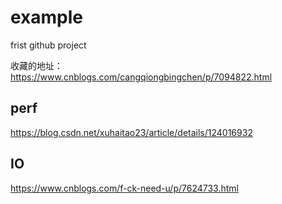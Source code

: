 example
=======

frist github project

收藏的地址：
https://www.cnblogs.com/cangqiongbingchen/p/7094822.html

## perf
https://blog.csdn.net/xuhaitao23/article/details/124016932



## IO
https://www.cnblogs.com/f-ck-need-u/p/7624733.html

